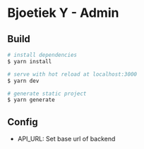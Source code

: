 # Bjoetiek Y - Admin

## Build

```bash
# install dependencies
$ yarn install

# serve with hot reload at localhost:3000
$ yarn dev

# generate static project
$ yarn generate
```

## Config
- API_URL: Set base url of backend